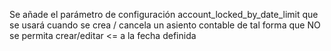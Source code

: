Se añade el parámetro de configuración account_locked_by_date_limit que se usará cuando se crea / cancela un asiento contable de tal forma que NO se permita crear/editar <= a la fecha definida